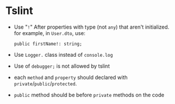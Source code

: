 # Tslint

- Use "`!`" After properties with type (not `any`) that aren't initialized.
  <br>for example, in `User.dto`, use:

  ```
  public firstName!: string;
  ```

- Use `Logger.` class instead of `console.log`
- Use of `debugger;` is not allowed by tslint
- each `method` and `property` should declared with `private`/`public`/`protected`.
- `public` method should be before `private` methods on the code
